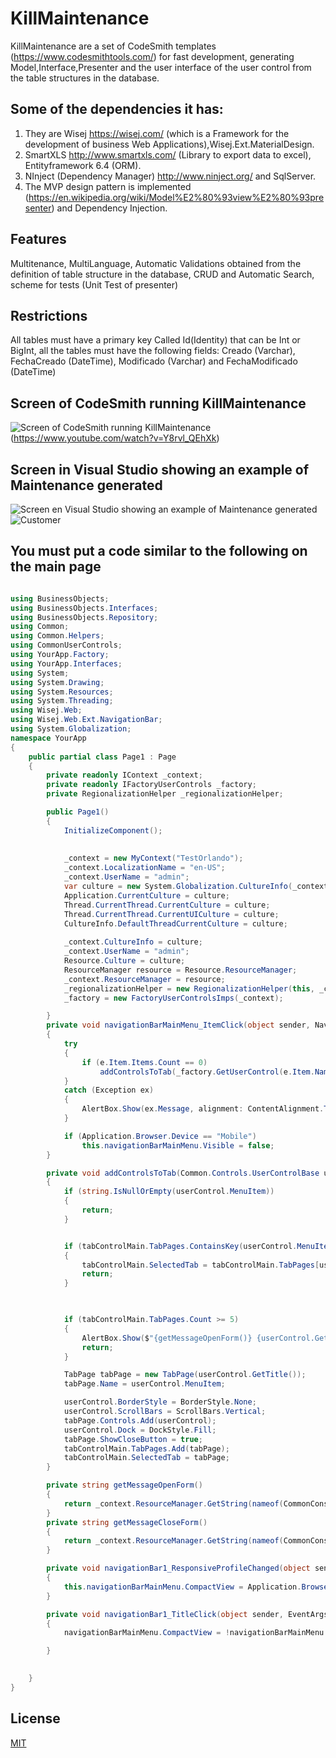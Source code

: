 # KillMaintenance
KillMaintenance are a set of CodeSmith templates (https://www.codesmithtools.com/)  for fast development, 
generating Model,Interface,Presenter and the user interface of the user control from the table structures in the database.

## Some of the dependencies it has:
1. They are Wisej https://wisej.com/ (which is a Framework for the development of business Web Applications),Wisej.Ext.MaterialDesign. 
2. SmartXLS http://www.smartxls.com/ (Library to export data to excel), Entityframework 6.4 (ORM). 
3. NInject (Dependency Manager) http://www.ninject.org/ and SqlServer. 
4. The MVP design pattern is implemented (https://en.wikipedia.org/wiki/Model%E2%80%93view%E2%80%93presenter) and Dependency Injection.

## Features
Multitenance, MultiLanguage, Automatic Validations obtained from the definition of table structure in the database, CRUD and Automatic Search, scheme for tests (Unit Test of presenter)

## Restrictions
All tables must have a primary key Called Id(Identity) that can be Int or BigInt, all the tables must have the following fields: Creado (Varchar), FechaCreado (DateTime), Modificado (Varchar) and FechaModificado (DateTime)

## Screen of CodeSmith running KillMaintenance
![Screen of CodeSmith running KillMaintenance](/assets/CodeSmith.PNG) (https://www.youtube.com/watch?v=Y8rvl_QEhXk)

## Screen in Visual Studio showing an example of  Maintenance generated
![Screen en Visual Studio showing an example of  Maintenance generated](/assets/Pantallagenerada.PNG)
![Customer](/assets/Customer.png)
## You must put a code similar to the following on the main page
```csharp

using BusinessObjects;
using BusinessObjects.Interfaces;
using BusinessObjects.Repository;
using Common;
using Common.Helpers;
using CommonUserControls;
using YourApp.Factory;
using YourApp.Interfaces;
using System;
using System.Drawing;
using System.Resources;
using System.Threading;
using Wisej.Web;
using Wisej.Web.Ext.NavigationBar;
using System.Globalization;
namespace YourApp
{
    public partial class Page1 : Page
    {
        private readonly IContext _context;
        private readonly IFactoryUserControls _factory;
        private RegionalizationHelper _regionalizationHelper;

        public Page1()
        {
            InitializeComponent();
            
            
            _context = new MyContext("TestOrlando");
            _context.LocalizationName = "en-US";
            _context.UserName = "admin";
            var culture = new System.Globalization.CultureInfo(_context.LocalizationName);
            Application.CurrentCulture = culture;
            Thread.CurrentThread.CurrentCulture = culture;
            Thread.CurrentThread.CurrentUICulture = culture;
            CultureInfo.DefaultThreadCurrentCulture = culture;
            
            _context.CultureInfo = culture;
            _context.UserName = "admin";
            Resource.Culture = culture;
            ResourceManager resource = Resource.ResourceManager;
            _context.ResourceManager = resource;
            _regionalizationHelper = new RegionalizationHelper(this, _context.ResourceManager,culture);
            _factory = new FactoryUserControlsImps(_context);

        }
        private void navigationBarMainMenu_ItemClick(object sender, NavigationBarItemClickEventArgs e)
        {
            try
            {
                if (e.Item.Items.Count == 0)
                    addControlsToTab(_factory.GetUserControl(e.Item.Name));
            }
            catch (Exception ex)
            {
                AlertBox.Show(ex.Message, alignment: ContentAlignment.TopLeft, showCloseButton: true, icon: MessageBoxIcon.Error, autoCloseDelay: 10000);
            }

            if (Application.Browser.Device == "Mobile")
                this.navigationBarMainMenu.Visible = false;
        }

        private void addControlsToTab(Common.Controls.UserControlBase userControl)
        {
            if (string.IsNullOrEmpty(userControl.MenuItem))
            {
                return;
            }


            if (tabControlMain.TabPages.ContainsKey(userControl.MenuItem))
            {
                tabControlMain.SelectedTab = tabControlMain.TabPages[userControl.MenuItem];
                return;
            }

            

            if (tabControlMain.TabPages.Count >= 5)
            {
                AlertBox.Show($"{getMessageOpenForm()} {userControl.GetTitle()}, {getMessageCloseForm()}  ", alignment: ContentAlignment.TopLeft, showCloseButton: true);
                return;
            }

            TabPage tabPage = new TabPage(userControl.GetTitle());
            tabPage.Name = userControl.MenuItem;

            userControl.BorderStyle = BorderStyle.None;
            userControl.ScrollBars = ScrollBars.Vertical;
            tabPage.Controls.Add(userControl);
            userControl.Dock = DockStyle.Fill;
            tabPage.ShowCloseButton = true;
            tabControlMain.TabPages.Add(tabPage);
            tabControlMain.SelectedTab = tabPage;
        }

        private string getMessageOpenForm()
        {
            return _context.ResourceManager.GetString(nameof(CommonConstants.MessageOpenForm)) ?? CommonConstants.MessageOpenForm;
        }
        private string getMessageCloseForm()
        {
            return _context.ResourceManager.GetString(nameof(CommonConstants.MessageCloseForm)) ?? CommonConstants.MessageCloseForm;
        }

        private void navigationBar1_ResponsiveProfileChanged(object sender, ResponsiveProfileChangedEventArgs e)
        {
            this.navigationBarMainMenu.CompactView = Application.Browser.ScreenSize.Width < 700;
        }

        private void navigationBar1_TitleClick(object sender, EventArgs e)
        {
            navigationBarMainMenu.CompactView = !navigationBarMainMenu.CompactView;

        }

        
    }
}


```
## License
[MIT](https://choosealicense.com/licenses/mit/)

